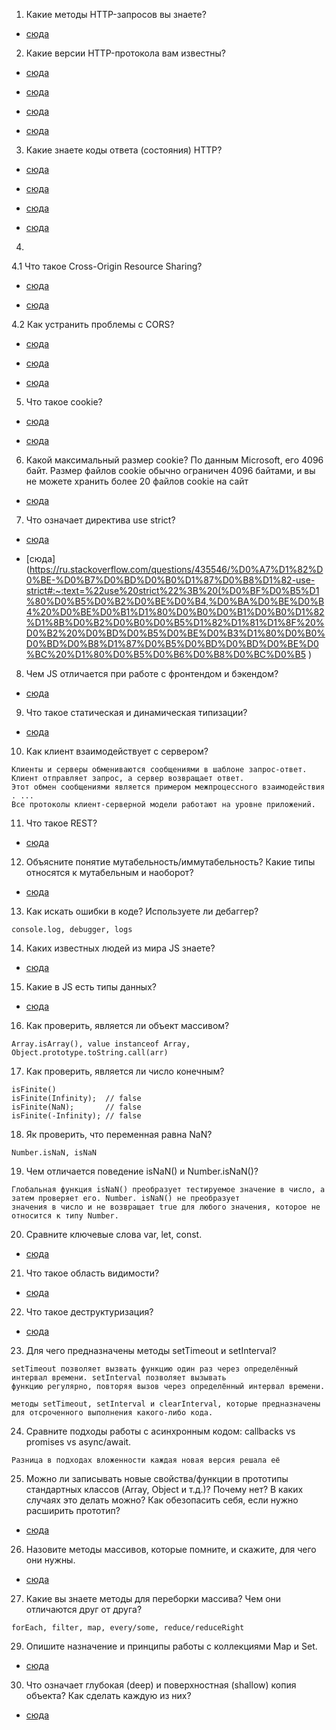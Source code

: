 1. Какие методы HTTP-запросов вы знаете? 

+ [сюда](https://zametkinapolyah.ru/servera-i-protokoly/tema-7-opredelenie-metodov-http-http-method-definitions-metody-http-zaprosov.html)

2. Какие версии HTTP-протокола вам известны? 

+ [сюда](https://www.youtube.com/watch?v=C_QZtajkDf0&ab_channel=letsCode)

+ [сюда](https://ssl.com.ua/blog/http-vs-https/)

+ [сюда](https://developer.mozilla.org/ru/docs/Web/HTTP/Overview)

+ [сюда](https://habr.com/ru/post/215117/)

3. Какие знаете коды ответа (состояния) HTTP?

+ [сюда](https://developer.mozilla.org/ru/docs/Web/HTTP/Status)

+ [сюда](https://unlim24.com/support/39/%D0%BA%D0%BE%D0%B4%D1%8B-%D0%BE%D1%82%D0%B2%D0%B5%D1%82%D0%BE%D0%B2-%D1%81%D0%B5%D1%80%D0%B2%D0%B5%D1%80%D0%B0-%D0%BE%D1%88%D0%B8%D0%B1%D0%BA%D0%B8-http-200-301-404-302-500-503-550-%D0%B4%D1%80)

+ [сюда](https://sitechecker.pro/ru/http-status-codes/)

+ [сюда](https://pr-cy.ru/news/p/7246-chto-oznachaet-kod-otveta-servera)

4. 
4.1 Что такое Cross-Origin Resource Sharing? 

+ [сюда](https://developer.mozilla.org/en-US/docs/Web/HTTP/CORS)

+ [сюда](https://ru.wikipedia.org/wiki/Cross-origin_resource_sharing)

4.2 Как устранить проблемы с CORS?

+ [сюда](https://xakplant.ru/2019/05/31/fetch-%D0%B8-cors-%D0%BF%D1%80%D0%B8%D0%BC%D0%B5%D1%80-%D0%BD%D0%B0-reactjs-%D0%B8-%D0%B4%D1%80%D1%83%D0%B3%D0%B8%D0%B5/)

+ [сюда](https://learn.javascript.ru/xhr-crossdomain)

+ [сюда](https://docs.microsoft.com/en-us/aspnet/core/security/cors?view=aspnetcore-2.2)

5. Что такое cookie?

+ [сюда](https://ssl.com.ua/blog/what-are-cookies/)

+ [сюда](https://www.youtube.com/watch?v=Sfu6zNsntfc&ab_channel=MarioDev)

6. Какой максимальный размер cookie?
По данным Microsoft, его 4096 байт. Размер файлов cookie обычно ограничен 4096 байтами, и вы не можете хранить более 20 файлов cookie на сайт

+ [сюда](https://www.youtube.com/watch?v=Sfu6zNsntfc&ab_channel=MarioDev)

7. Что означает директива use strict?

+ [сюда](https://developer.mozilla.org/ru/docs/Web/JavaScript/Reference/Strict_mode)

+ [сюда](https://ru.stackoverflow.com/questions/435546/%D0%A7%D1%82%D0%BE-%D0%B7%D0%BD%D0%B0%D1%87%D0%B8%D1%82-use-strict#:~:text=%22use%20strict%22%3B%20(%D0%BF%D0%B5%D1%80%D0%B5%D0%B2%D0%BE%D0%B4,%D0%BA%D0%BE%D0%B4%20%D0%BE%D0%B1%D1%80%D0%B0%D0%B1%D0%B0%D1%82%D1%8B%D0%B2%D0%B0%D0%B5%D1%82%D1%81%D1%8F%20%D0%B2%20%D0%BD%D0%B5%D0%BE%D0%B3%D1%80%D0%B0%D0%BD%D0%B8%D1%87%D0%B5%D0%BD%D0%BD%D0%BE%D0%BC%20%D1%80%D0%B5%D0%B6%D0%B8%D0%BC%D0%B5 )

8. Чем JS отличается при работе с фронтендом и бэкендом?

+ [сюда](https://techrocks.ru/2020/07/01/front-end-vs-back-end-development/)

9. Что такое статическая и динамическая типизации?

+ [сюда](https://senior.ua/articles/kak-ponyat-raznicu-mezhdu-staticheskoy-i-dinamicheskoy-tipizaciey#:~:text=%D0%A1%D1%82%D0%B0%D1%82%D0%B8%D1%87%D0%B5%D1%81%D0%BA%D0%B0%D1%8F%20%D0%BF%D1%80%D0%BE%D0%B2%D0%B5%D1%80%D0%BA%D0%B0%3A%20%D0%B4%D0%BE%D0%BF%D0%BE%D0%BB%D0%BD%D0%B8%D1%82%D0%B5%D0%BB%D1%8C%D0%BD%D0%B0%D1%8F%20%D0%BE%D0%B1%D1%80%D0%B0%D0%B1%D0%BE%D1%82%D0%BA%D0%B0%20%D0%B2%D0%BE,%D0%B2%D1%80%D0%B5%D0%BC%D1%8F%20%D0%B2%D1%8B%D0%BF%D0%BE%D0%BB%D0%BD%D0%B5%D0%BD%D0%B8%D1%8F%20%D0%B2%D0%BB%D0%B8%D1%8F%D0%B5%D1%82%20%D0%BD%D0%B0%20%D0%BF%D1%80%D0%BE%D0%B8%D0%B7%D0%B2%D0%BE%D0%B4%D0%B8%D1%82%D0%B5%D0%BB%D1%8C%D0%BD%D0%BE%D1%81%D1%82%D1%8C )

10. Как клиент взаимодействует с сервером?

```
Клиенты и серверы обмениваются сообщениями в шаблоне запрос-ответ. Клиент отправляет запрос, а сервер возвращает ответ. 
Этот обмен сообщениями является примером межпроцессного взаимодействия . ... 
Все протоколы клиент-серверной модели работают на уровне приложений.
```

11. Что такое REST? 

+ [сюда](https://medium.com/@andr.ivas12/rest-%D0%BF%D1%80%D0%BE%D1%81%D1%82%D1%8B%D0%BC-%D1%8F%D0%B7%D1%8B%D0%BA%D0%BE%D0%BC-90a0bca0bc78 )

12. Объясните понятие мутабельность/иммутабельность? Какие типы относятся к мутабельным и наоборот?

+ [сюда](https://techrocks.ru/2020/11/13/immutability-in-javascript-explained/ )

13. Как искать ошибки в коде? Используете ли дебаггер?

```
console.log, debugger, logs
```

14. Каких известных людей из мира JS знаете? 

+ [сюда](https://techrocks.ru/2019/04/23/kyle-simpson-interview/ )

15. Какие в JS есть типы данных? 

+ [сюда](https://medium.com/@Dimetrio89/%D0%B2%D1%8B-%D0%BD%D0%B5-%D0%B7%D0%BD%D0%B0%D0%B5%D1%82%D0%B5-js-%D1%82%D0%B8%D0%BF%D1%8B-%D0%B4%D0%B0%D0%BD%D0%BD%D1%8B%D1%85-%D0%B8-%D0%B7%D0%BD%D0%B0%D1%87%D0%B5%D0%BD%D0%B8%D1%8F-f95a605de82 )

16. Как проверить, является ли объект массивом?

```
Array.isArray(), value instanceof Array, Object.prototype.toString.call(arr)
```

17. Как проверить, является ли число конечным? 

```
isFinite() 
isFinite(Infinity);  // false
isFinite(NaN);       // false
isFinite(-Infinity); // false
```

18. Як проверить, что переменная равна NaN?

```
Number.isNaN, isNaN
```

19. Чем отличается поведение isNaN() и Number.isNaN()?

```
Глобальная функция isNaN() преобразует тестируемое значение в число, а затем проверяет его. Number. isNaN() не преобразует
значения в число и не возвращает true для любого значения, которое не относится к типу Number.
```

20. Сравните ключевые слова var, let, const.

+ [сюда](https://techrocks.ru/2020/04/07/difference-between-var-let-const/ )

21. Что такое область видимости?

+ [сюда](https://itchief.ru/javascript/scope-and-context )

22. Что такое деструктуризация?

+ [сюда](https://techrocks.ru/2020/12/20/javascript-destructuring-syntax/ )

23. Для чего предназначены методы setTimeout и setInterval?

```
setTimeout позволяет вызвать функцию один раз через определённый интервал времени. setInterval позволяет вызывать
функцию регулярно, повторяя вызов через определённый интервал времени.

методы setTimeout, setInterval и clearInterval, которые предназначены для отсроченного выполнения какого-либо кода.
```

24. Сравните подходы работы с асинхронным кодом: сallbacks vs promises vs async/await.

```
Разница в подходах вложенности каждая новая версия решала её
```

25. Можно ли записывать новые свойства/функции в прототипы стандартных классов (Array, Object и т.д.)? Почему нет? В каких случаях это делать можно? Как обезопасить себя, если нужно расширить прототип?

+ [сюда](https://developer.mozilla.org/ru/docs/Web/JavaScript/Inheritance_and_the_prototype_chain )

26. Назовите методы массивов, которые помните, и скажите, для чего они нужны.

+ [сюда](https://developer.mozilla.org/ru/docs/Web/JavaScript/Reference/Global_Objects/Array )

27. Какие вы знаете методы для переборки массива? Чем они отличаются друг от друга?

```
forEach, filter, map, every/some, reduce/reduceRight
```

29. Опишите назначение и принципы работы с коллекциями Map и Set.

+ [сюда](https://learn.javascript.ru/set-map )

30. Что означает глубокая (deep) и поверхностная (shallow) копия объекта? Как сделать каждую из них?

+ [сюда](https://gary5496.github.io/2018/03/javascript-copy-types/ )
